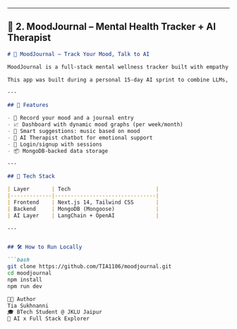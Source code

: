 
---

## 🌙 2. MoodJournal – Mental Health Tracker + AI Therapist

```md
# 🌙 MoodJournal – Track Your Mood, Talk to AI

MoodJournal is a full-stack mental wellness tracker built with empathy and simplicity. Users can log their mood daily, write reflections, get music recommendations, and even chat with an AI therapist.

This app was built during a personal 15-day AI sprint to combine LLMs, MongoDB, and frontend storytelling in a single meaningful product.

---

## 🚀 Features

- 💬 Record your mood and a journal entry
- 📈 Dashboard with dynamic mood graphs (per week/month)
- 🎵 Smart suggestions: music based on mood
- 🧠 AI Therapist chatbot for emotional support
- 🔐 Login/signup with sessions
- 📦 MongoDB-backed data storage

---

## 🧠 Tech Stack

| Layer       | Tech                           |
|-------------|--------------------------------|
| Frontend    | Next.js 14, Tailwind CSS       |
| Backend     | MongoDB (Mongoose)             |
| AI Layer    | LangChain + OpenAI             |

---


## 🛠️ How to Run Locally

```bash
git clone https://github.com/TIA1106/moodjournal.git
cd moodjournal
npm install
npm run dev

👩‍💻 Author
Tia Sukhnanni
🎓 BTech Student @ JKLU Jaipur
🧠 AI x Full Stack Explorer

